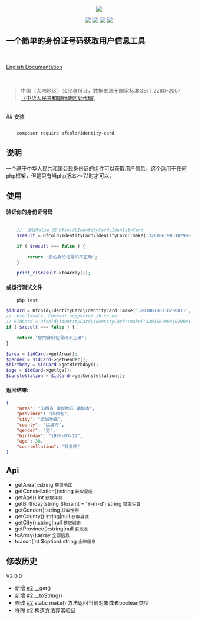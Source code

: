 <p align="center">
    <img src="https://github.com/ofcold/identity-card/raw/2.0/id-card.svg?sanitize=true">
</p>

<p align="center">
    <img src="https://img.shields.io/github/issues/ofcold/identity-card.svg">
    <img src="https://img.shields.io/github/forks/ofcold/identity-card.svg">
    <img src="https://img.shields.io/github/stars/ofcold/identity-card.svg">
    <img src="https://img.shields.io/github/license/ofcold/identity-card.svg">
</p>

一个简单的身份证号码获取用户信息工具
------------------------
<br>
<p>
    <a href="https://github.com/ofcold/identity-card/blob/2.0/README.md">English Documentation</a>
</p>
<br>

>  中国（大陆地区）公民身份证，数据来源于国家标准GB/T 2260-2007 <a href="http://www.stats.gov.cn" target="_blank">（中华人民共和国行政区划代码)</a>

<br>
## 安装

```bash

    composer require ofcold/identity-card
```


## 说明
一个基于中华人民共和国公民身份证的组件可以获取用户信息。这个适用于任何php框架，但是只有当php版本>=7.1时才可以。

## 使用

#### 验证你的身份证号码
```php

    //  返回false 或 Ofcold\IdentityCard\IdentityCard
    $result = Ofcold\IdentityCard\IdentityCard::make('32010619831029081');

    if ( $result === false ) {

        return '您的身份证号码不正确';
    }

    print_r($result->toArray());

```

#### 或运行测试文件
```bash
    php test
```


```php
$idCard = Ofcold\IdentityCard\IdentityCard::make('320106198310290811', 'en');
//  Use locale, Current supported zh-cn,en
// $idCard = Ofcold\IdentityCard\IdentityCard::make('320106198310290811', 'zh-cn');
if ( $result === false ) {

    return '您的身份证号码不正确';
}

$area = $idCard->getArea();
$gender = $idCard->getGender();
$birthday = $idCard->getBirthday();
$age = $idCard->getAge();
$constellation = $idCard->getConstellation();

```


#### 返回结果:
```json
{
    "area": "山西省 运城地区 运城市",
    "province": "山西省",
    "city": "运城地区",
    "county": "运城市",
    "gender": "男",
    "birthday": "1980-03-12",
    "age": 38,
    "constellation": "双鱼座"
}

```


## Api
- getArea():string `获取地区`
- getConstellation():string `获取星座`
- getAge():int `获取年龄`
- getBirthday(string $foramt = 'Y-m-d'):string `获取生日`
- getGender():string `获取性别`
- getCounty():string|null `获取县城`
- getCity():string|null `获取城市`
- getProvince():string|null `获取省`
- toArray():array `全部信息`
- toJson(int $option):string `全部信息`

## 修改历史
V2.0.0
* 新增 [#2](https://github.com/ofcold/identity-card/pull/2) __get()
* 新增 [#2](https://github.com/ofcold/identity-card/pull/2) __toString()
* 修改 [#2](https://github.com/ofcold/identity-card/pull/2) static make() 方法返回当前对象或者boolean类型
* 移除 [#2](https://github.com/ofcold/identity-card/pull/2) 构造方法异常验证
